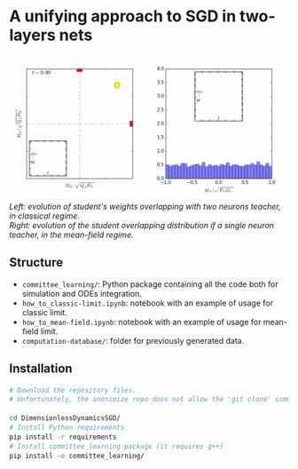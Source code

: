 
# A unifying approach to SGD in two-layers nets
<div width=auto>
<img src="figures/scatter.gif" width="49%"/>
<img src="figures/histogram.gif" width="49%"/>
</div>

<p><i>
 Left: evolution of student's weights overlapping with two neurons teacher, in classical regime. <br>
 Right: evolution of the student overlapping distribution if a single neuron teacher, in the mean-field regime.
</i><p>

<!-- ### Abstract
This manuscript investigates the one-pass stochastic gradient descent (SGD) dynamics of a two-layer neural network trained on Gaussian data and labels generated by a similar, though not necessarily identical, target function. We rigorously analyse the limiting dynamics via a deterministic and low-dimensional description in terms of the sufficient statistics for the population risk. Our unifying analysis bridges different regimes of interest, such as the classical gradient-flow regime of vanishing learning rate, the high-dimensional regime of large input dimension, and the overparameterised "mean-field" regime of large network width, covering as well the intermediate regimes where the limiting dynamics is determined by the interplay between these behaviours. In particular, in the high-dimensional limit, the infinite-width dynamics is found to remain close to a low-dimensional subspace spanned by the target principal directions. Our results therefore provide a unifying picture of the limiting SGD dynamics with synthetic data.  -->

## Structure
 - `committee_learning/`: Python package containing all the code both for simulation and ODEs integration.
 - `how_to_classic-limit.ipynb`: notebook with an example of usage for classic limit.
 - `how_to_mean-field.ipynb`: notebook with an example of usage for mean-field limit.
 - `computation-database/`: folder for previously generated data.

## Installation
```bash
# Download the repository files. 
# Unfortunately, the anonimize repo does not allow the 'git clone' command.

cd DimensionlessDynamicsSGD/
# Install Python requirements
pip install -r requirements
# Install committee_learning package (it requires g++)
pip install -e committee_learning/
```
